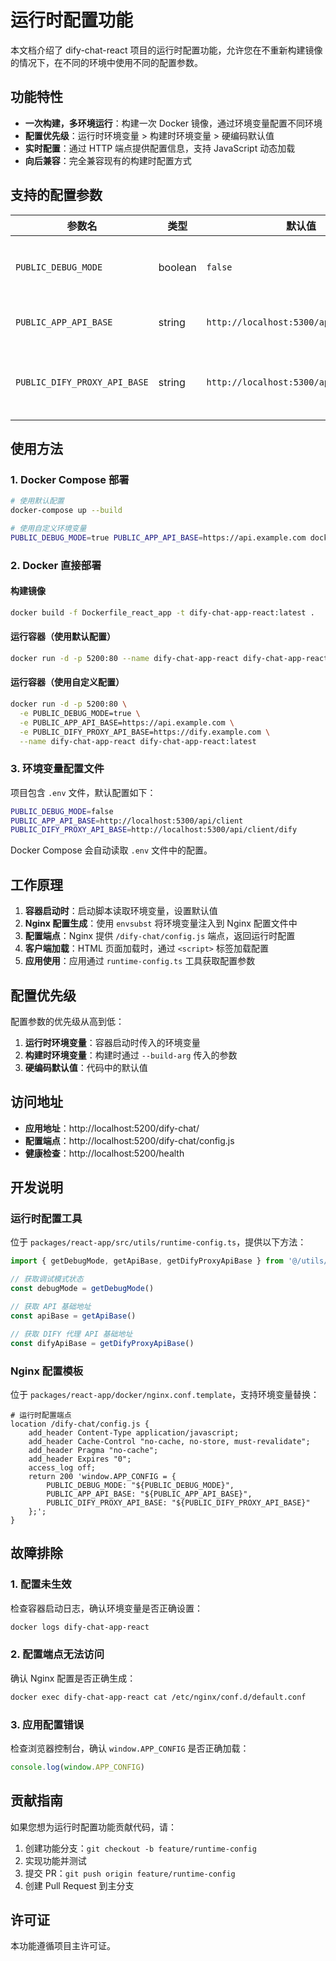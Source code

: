 # 运行时配置功能

本文档介绍了 dify-chat-react 项目的运行时配置功能，允许您在不重新构建镜像的情况下，在不同的环境中使用不同的配置参数。

## 功能特性

- **一次构建，多环境运行**：构建一次 Docker 镜像，通过环境变量配置不同环境
- **配置优先级**：运行时环境变量 > 构建时环境变量 > 硬编码默认值
- **实时配置**：通过 HTTP 端点提供配置信息，支持 JavaScript 动态加载
- **向后兼容**：完全兼容现有的构建时配置方式

## 支持的配置参数

| 参数名 | 类型 | 默认值 | 说明 |
|--------|------|--------|------|
| `PUBLIC_DEBUG_MODE` | boolean | `false` | 是否启用调试模式 |
| `PUBLIC_APP_API_BASE` | string | `http://localhost:5300/api/client` | API 基础地址 |
| `PUBLIC_DIFY_PROXY_API_BASE` | string | `http://localhost:5300/api/client/dify` | DIFY 代理 API 基础地址 |

## 使用方法

### 1. Docker Compose 部署

```bash
# 使用默认配置
docker-compose up --build

# 使用自定义环境变量
PUBLIC_DEBUG_MODE=true PUBLIC_APP_API_BASE=https://api.example.com docker-compose up --build
```

### 2. Docker 直接部署

#### 构建镜像
```bash
docker build -f Dockerfile_react_app -t dify-chat-app-react:latest .
```

#### 运行容器（使用默认配置）
```bash
docker run -d -p 5200:80 --name dify-chat-app-react dify-chat-app-react:latest
```

#### 运行容器（使用自定义配置）
```bash
docker run -d -p 5200:80 \
  -e PUBLIC_DEBUG_MODE=true \
  -e PUBLIC_APP_API_BASE=https://api.example.com \
  -e PUBLIC_DIFY_PROXY_API_BASE=https://dify.example.com \
  --name dify-chat-app-react dify-chat-app-react:latest
```

### 3. 环境变量配置文件

项目包含 `.env` 文件，默认配置如下：
```bash
PUBLIC_DEBUG_MODE=false
PUBLIC_APP_API_BASE=http://localhost:5300/api/client
PUBLIC_DIFY_PROXY_API_BASE=http://localhost:5300/api/client/dify
```

Docker Compose 会自动读取 `.env` 文件中的配置。

## 工作原理

1. **容器启动时**：启动脚本读取环境变量，设置默认值
2. **Nginx 配置生成**：使用 `envsubst` 将环境变量注入到 Nginx 配置文件中
3. **配置端点**：Nginx 提供 `/dify-chat/config.js` 端点，返回运行时配置
4. **客户端加载**：HTML 页面加载时，通过 `<script>` 标签加载配置
5. **应用使用**：应用通过 `runtime-config.ts` 工具获取配置参数

## 配置优先级

配置参数的优先级从高到低：

1. **运行时环境变量**：容器启动时传入的环境变量
2. **构建时环境变量**：构建时通过 `--build-arg` 传入的参数
3. **硬编码默认值**：代码中的默认值

## 访问地址

- **应用地址**：http://localhost:5200/dify-chat/
- **配置端点**：http://localhost:5200/dify-chat/config.js
- **健康检查**：http://localhost:5200/health

## 开发说明

### 运行时配置工具

位于 `packages/react-app/src/utils/runtime-config.ts`，提供以下方法：

```typescript
import { getDebugMode, getApiBase, getDifyProxyApiBase } from '@/utils/runtime-config'

// 获取调试模式状态
const debugMode = getDebugMode()

// 获取 API 基础地址
const apiBase = getApiBase()

// 获取 DIFY 代理 API 基础地址
const difyApiBase = getDifyProxyApiBase()
```

### Nginx 配置模板

位于 `packages/react-app/docker/nginx.conf.template`，支持环境变量替换：

```nginx
# 运行时配置端点
location /dify-chat/config.js {
    add_header Content-Type application/javascript;
    add_header Cache-Control "no-cache, no-store, must-revalidate";
    add_header Pragma "no-cache";
    add_header Expires "0";
    access_log off;
    return 200 'window.APP_CONFIG = {
        PUBLIC_DEBUG_MODE: "${PUBLIC_DEBUG_MODE}",
        PUBLIC_APP_API_BASE: "${PUBLIC_APP_API_BASE}",
        PUBLIC_DIFY_PROXY_API_BASE: "${PUBLIC_DIFY_PROXY_API_BASE}"
    };';
}
```

## 故障排除

### 1. 配置未生效
检查容器启动日志，确认环境变量是否正确设置：
```bash
docker logs dify-chat-app-react
```

### 2. 配置端点无法访问
确认 Nginx 配置是否正确生成：
```bash
docker exec dify-chat-app-react cat /etc/nginx/conf.d/default.conf
```

### 3. 应用配置错误
检查浏览器控制台，确认 `window.APP_CONFIG` 是否正确加载：
```javascript
console.log(window.APP_CONFIG)
```

## 贡献指南

如果您想为运行时配置功能贡献代码，请：

1. 创建功能分支：`git checkout -b feature/runtime-config`
2. 实现功能并测试
3. 提交 PR：`git push origin feature/runtime-config`
4. 创建 Pull Request 到主分支

## 许可证

本功能遵循项目主许可证。